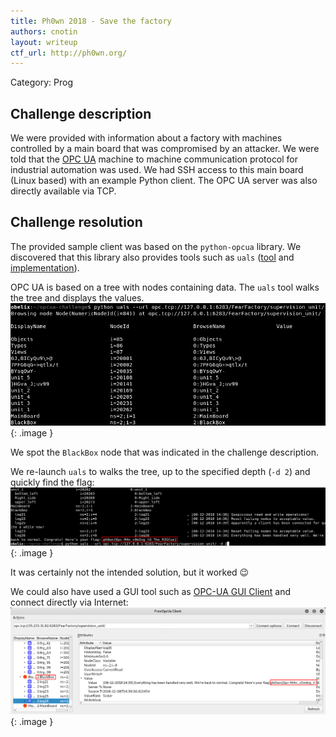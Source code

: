 ```yaml
---
title: Ph0wn 2018 - Save the factory
authors: cnotin
layout: writeup
ctf_url: http://ph0wn.org/
---
```

Category: Prog

## Challenge description
We were provided with information about a factory with machines controlled by a main board that was compromised by an attacker. We were told that the [OPC UA](https://en.wikipedia.org/wiki/OPC_Unified_Architecture) machine to machine communication protocol for industrial automation was used. We had SSH access to this main board (Linux based) with an example Python client. The OPC UA server was also directly available via TCP.

## Challenge resolution
The provided sample client was based on the `python-opcua` library. We discovered that this library also provides tools such as `uals` ([tool](https://github.com/FreeOpcUa/python-opcua/blob/master/tools/uals) and [implementation](https://github.com/FreeOpcUa/python-opcua/blob/4a9c569ab13875a31ee2fd450e2e3943636a86ca/opcua/tools.py#L274)).

OPC UA is based on a tree with nodes containing data. The `uals` tool walks the tree and displays the values.
![](/assets/ph0wn-save_the_factory-uals.png){: .image }

We spot the `BlackBox` node that was indicated in the challenge description.

We re-launch `uals` to walks the tree, up to the specified depth (`-d 2`) and quickly find the flag:
![](/assets/ph0wn-save_the_factory-uals2.png){: .image }

It was certainly not the intended solution, but it worked :wink:

We could also have used a GUI tool such as [OPC-UA GUI Client](https://github.com/FreeOpcUa/opcua-client-gui) and connect directly via Internet:
![](/assets/ph0wn-save_the_factory-gui.png){: .image }
